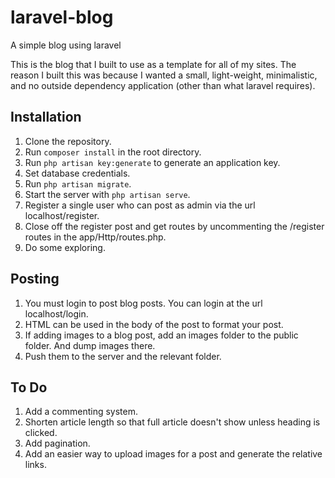 # laravel-blog
A simple blog using laravel

This is the blog that I built to use as a template for all of my sites.
The reason I built this was because I wanted a small, light-weight, minimalistic, and no outside dependency application (other than what laravel requires).

## Installation

1. Clone the repository.
2. Run `composer install` in the root directory.
3. Run `php artisan key:generate` to generate an application key.
3. Set database credentials.
4. Run `php artisan migrate`.
5. Start the server with `php artisan serve`.
6. Register a single user who can post as admin via the url localhost/register.
7. Close off the register post and get routes by uncommenting the /register routes in the app/Http/routes.php.
8. Do some exploring.

## Posting

1. You must login to post blog posts. You can login at the url localhost/login.
2. HTML can be used in the body of the post to format your post.
3. If adding images to a blog post, add an images folder to the public folder. And dump images there.
4. Push them to the server and the relevant folder.


## To Do

1. Add a commenting system.
2. Shorten article length so that full article doesn't show unless heading is clicked.
3. Add pagination.
4. Add an easier way to upload images for a post and generate the relative links.